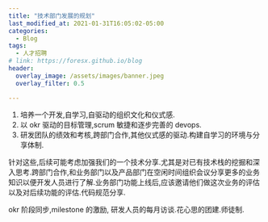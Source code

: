 ```yaml
---
title: "技术部门发展的规划"
last_modified_at: 2021-01-31T16:05:02-05:00
categories:
  - Blog
tags:
  - 人才招聘
# link: https://foresx.github.io/blog
header:
  overlay_image: /assets/images/banner.jpeg
  overlay_filter: 0.5

---
```


1. 培养一个开发,自学习,自驱动的组织文化和仪式感.
2. 以 okr 驱动的目标管理,scrum 敏捷和逐步完善的 devops.
3. 研发团队的绩效和考核,跨部门合作,其他仪式感的驱动.构建自学习的环境与分享体制.

针对这些,后续可能考虑加强我们的一个技术分享.尤其是对已有技术栈的挖掘和深入思考.跨部门合作,和业务部门以及产品部门在空闲时间组织会议分享更多的业务知识以便开发人员进行了解.业务部门功能上线后,应该邀请他们做这次业务的评估以及对后续功能的评估.代码规范分享.

okr 阶段同步,milestone 的激励, 研发人员的每月访谈.花心思的团建.师徒制.